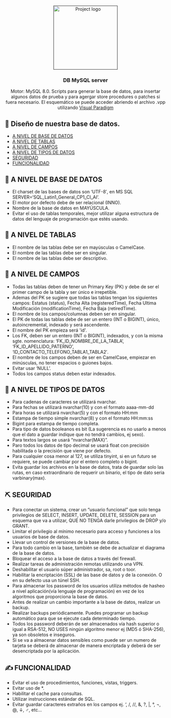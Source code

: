 <p align="center">
  <a href="" rel="noopener">
 <img width=200px height=200px src="https://www.dcorba.com/wp-content/uploads/2017/11/mysql-logo.png" alt="Project logo"></a>
</p>

<h3 align="center">DB MySQL server</h3>

<p align="center"> 
  Motor: MySQL 8.0. Scripts para generar la base de datos, para insertar algunos datos de prueba y para agergar store procedures o patches si fuera necesario.
  El esquemático se puede acceder abriendo el archivo .vpp utilizando <a href="https://www.visual-paradigm.com/">Visual Paradigm</a>
</p>

## 📝 Diseño de nuestra base de datos.

- [A NIVEL DE BASE DE DATOS](#a-nivel-base-de-datos)
- [A NIVEL DE TABLAS](#a-nivel-de-tablas)
- [A NIVEL DE CAMPOS](#a-nivel-de-campos)
- [A NIVEL DE TIPOS DE DATOS](#a-nivel-de-tipos-de-datos)
- [SEGURIDAD](#seguridad)
- [FUNCIONALIDAD](#funcionalidad)

## 🧐 A NIVEL DE BASE DE DATOS <a name = "a-nivel-base-de-datos"></a>

- El charset de las bases de datos son ‘UTF-8′, en MS SQL SERVER=‘SQL_Latin1_General_CP1_CI_AI’.
- El motor por defecto debe de ser relacional (INNO).
- Nombre de la base de datos en MAYÚSCULA.
- Evitar el uso de tablas temporales, mejor utilizar alguna estructura de datos del lenguaje de programación que estés usando.

## 🏁 A NIVEL DE TABLAS <a name = "a-nivel-de-tablas"></a>

- El nombre de las tablas debe ser en mayúsculas o CamelCase.
- El nombre de las tablas debe ser en singular.
- El nombre de las tablas debe ser descriptivo.

## 🔧 A NIVEL DE CAMPOS <a name = "a-nivel-de-campos"></a>

- Todas las tablas deben de tener un Primary Key (PK) y debe de ser el primer campo de la tabla y ser único e irrepetible.
- Ademas del PK se sugiere que todas las tablas tengan los siguientes campos: Estatus (status), Fecha Alta (registeredTime), Fecha Ultima Modificación (modificationTime), Fecha Baja (retiredTime).
- El nombre de los campos/columnas deben ser en singular.
- El PK de todas las tablas debe de ser un entero (INT o BIGINT), único, autoincremental, indexado y será ascendente.
- El nombre del PK empieza será 'id'.
- Los FK, deben ser un entero (INT o BIGINT), indexados, y con la misma sgte. nomenclatura: ‘FK_ID_NOMBRE_DE_LA_TABLA’, ‘FK_ID_APELLIDO_PATERNO’, ‘ID_CONTACTO_TELEFONO_TABLA1_TABLA2′.
- El nombre de los campos deben de ser en CamelCase, empiezar en minúsculas, no tener espacios o guiones bajos.
- Evitar usar ‘NULL’.
- Todos los campos status deben estar indexados.

## 🎈 A NIVEL DE TIPOS DE DATOS <a name="a-nivel-de-tipos-de-datos"></a>

- Para cadenas de caracteres se utilizará nvarchar.
- Para fechas se utilizará nvarchar(10) y con el formato aaaa-mm-dd
- Para horas se utilizará nvarchar(5) y con el formato HH:mm
- Estampa de tiempo simple nvarchar(8) y con el formato HH:mm:ss
- Bigint para estampa de tiempo completa.
- Para tipo de datos booleanos es bit (La sugerencia es no usarlo a menos que el dato a guardar indique que no tendrá cambios, ej sexo).
- Para textos largos se usará “nvarchar(MAX)”.
- Paro todos los datos de tipo decimal se usará float con precisión habilitada o la precisión que viene por defecto.
- Para cualquier cosa menor al 127, se utiliza tinyint, si en un futuro se requiere, se puede cambiar por el entero completo o bigint.
- Evita guardar los archivos en la base de datos, trata de guardar solo las rutas, en caso extraordinario de requerir un binario, el tipo de dato seria varbinary(max).

## ⛏️ SEGURIDAD <a name = "seguridad"></a>

- Para conectar un sistema, crear un “usuario funcional” que solo tenga privilegios de SELECT, INSERT, UPDATE, DELETE, SESSION para un esquema que va a utilizar, QUE NO TENGA darle privilegios de DROP y/o GRANT.
- Limitar el privilegio al mínimo necesario para acceso y funciones a los usuarios de base de datos.
- Llevar un control de versiones de la base de datos.
- Para todo cambio en la base, también se debe de actualizar el diagrama de la base de datos.
- Bloquear el acceso a la base de datos a través del firewall.
- Realizar tareas de administración remotas utilizando una VPN.
- Deshabilitar el usuario súper administrador, sa, root o toor.
- Habilitar la encriptación (SSL) de las base de datos y de la conexión. O en su defecto usa un túnel SSH.
- Para almacenar los password de los usuarios utiliza métodos de hasheo a nivel aplicación(vía lenguaje de programación) en vez de los algoritmos que proporciona la base de datos.
- Antes de realizar un cambio importante a la base de datos, realizar un backup.
- Realizar backups periódicamente. Puedes programar un backup automático para que se ejecute cada determinado tiempo.
- Todos los password deberán de ser almacenados vía hash superior o igual a RSA-512, NO USES ningún algoritmo menor ej (MD5 ó SHA-256), ya son obsoletos e inseguros.
- Si se va a almacenar datos sensibles como puede ser un numero de tarjeta se deberá de almacenar de manera encriptada y deberá de ser desencriptada por la aplicación.


## ✍️ FUNCIONALIDAD <a name = "funcionalidad"></a>

- Evitar el uso de procedimientos, funciones, vistas, triggers.
- Evitar uso de *.
- Habilitar el cache para consultas.
- Utilizar instrucciones estándar de SQL.
- Evitar guardar caracteres extraños en los campos ej. ‘, /, //, &, ?, |, °, ¬, @, ↓, ♂, etc…

